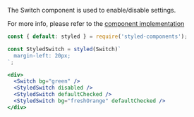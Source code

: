The Switch component is used to enable/disable settings.

For more info, please refer to the <a href="https://github.com/gazpachu/sugui/tree/master/src/components/switch/index.jsx" target="_blank">component implementation</a>

```jsx
const { default: styled } = require('styled-components');

const StyledSwitch = styled(Switch)`
  margin-left: 20px;
`;

<div>
  <Switch bg="green" />
  <StyledSwitch disabled />
  <StyledSwitch defaultChecked />
  <StyledSwitch bg="freshOrange" defaultChecked />
</div>
```
